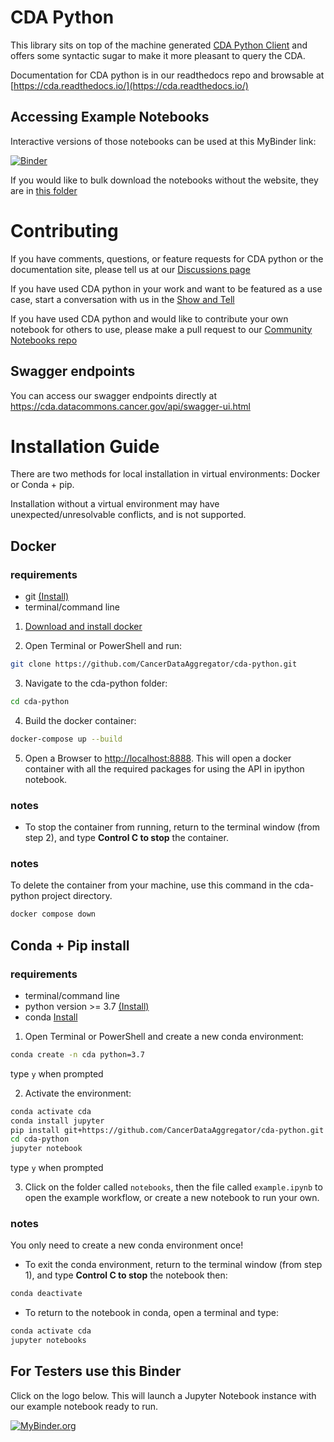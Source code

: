 # CDA Python

This library sits on top of the machine generated
[CDA Python Client](https://github.com/CancerDataAggregator/cda-service-python-client) and offers some syntactic
sugar to make it more pleasant to query the CDA.

Documentation for CDA python is in our readthedocs repo and browsable at [https://cda.readthedocs.io/](https://cda.readthedocs.io/)

## Accessing Example Notebooks

Interactive versions of those notebooks can be used at this MyBinder link:

[![Binder](https://mybinder.org/badge_logo.svg)](https://mybinder.org/v2/gh/CancerDataAggregator/readthedocs/HEAD?labpath=docs%2FExamples%2FWelcome.ipynb)

If you would like to bulk download the notebooks without the website, they are in [this folder](https://github.com/CancerDataAggregator/readthedocs/tree/main/docs/Examples)

# Contributing

If you have comments, questions, or feature requests for CDA python or the documentation site, please tell us at our [Discussions page](https://github.com/CancerDataAggregator/readthedocs/discussions)

If you have used CDA python in your work and want to be featured as a use case, start a conversation with us in the [Show and Tell](https://github.com/CancerDataAggregator/readthedocs/discussions/categories/show-and-tell)

If you have used CDA python and would like to contribute your own notebook for others to use, please make a pull request to our [Community Notebooks repo](https://github.com/CancerDataAggregator/Community-Notebooks)

## Swagger endpoints

You can access our swagger endpoints directly at https://cda.datacommons.cancer.gov/api/swagger-ui.html

# Installation Guide

There are two methods for local installation in virtual environments: Docker or Conda + pip.

Installation without a virtual environment may have unexpected/unresolvable
conflicts, and is not supported.

## Docker

### requirements

- git [(Install)](https://git-scm.com/book/en/v2/Getting-Started-Installing-Git)
- terminal/command line

1. [Download and install docker](https://www.docker.com/products/docker-desktop/)

2. Open Terminal or PowerShell and run:
```bash
git clone https://github.com/CancerDataAggregator/cda-python.git
```

3.  Navigate to the cda-python folder:
```bash
cd cda-python
```

4. Build the docker container:
```bash
docker-compose up --build
```

5. Open a Browser to [http://localhost:8888](http://localhost:8888).
This will open a docker container with all the required packages for using the API in ipython notebook.

### notes

- To stop the container from running, return to the terminal window (from step 2), and type **Control C to stop** the container.

### notes

To delete the container from your machine, use this command in the cda-python project directory.

```bash
docker compose down
```

## Conda + Pip install

### requirements

- terminal/command line
- python version >= 3.7 [(Install)](https://www.python.org/downloads/)
- conda [Install](https://docs.conda.io/en/latest/miniconda.html)

1. Open Terminal or PowerShell and create a new conda environment:

```bash
conda create -n cda python=3.7
```
  type `y` when prompted

2. Activate the environment:
  ```bash
  conda activate cda
  conda install jupyter
  pip install git+https://github.com/CancerDataAggregator/cda-python.git
  cd cda-python
  jupyter notebook
  ```
  type `y` when prompted

3. Click on the folder called `notebooks`, then the file called `example.ipynb` to
  open the example workflow, or create a new notebook to run your own.


### notes
You only need to create a new conda environment once!

- To exit the conda environment, return to the terminal window (from step 1), and type **Control C to stop** the notebook then:

```bash
conda deactivate
```
- To return to the notebook in conda, open a terminal and type:

```bash
conda activate cda
jupyter notebooks
```



## For Testers use this Binder

Click on the logo below. This will
launch a Jupyter Notebook instance with our example notebook ready to run.

[![MyBinder.org](https://mybinder.org/badge_logo.svg)](https://mybinder.org/v2/gh/CancerDataAggregator/cda-python/integration)
